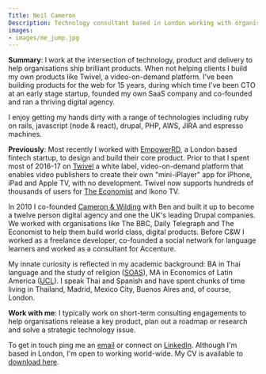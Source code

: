 ```yaml
---
Title: Neil Cameron
Description: Technology consultant based in London working with organisations large and small to deliver brilliant products with rails, drupal and agile.
images:
- images/me_jump.jpg
---
```

**Summary**: I work at the intersection of technology, product and delivery to help organisations ship brilliant products. When not helping clients I build my own products like Twivel, a video-on-demand platform. I've been building products for the web for 15 years, during which time I've been CTO at an early stage startup, founded my own SaaS company and co-founded and ran a thriving digital agency.

I enjoy getting my hands dirty with a range of technologies including ruby on rails, javascript (node & react), drupal, PHP, AWS, JIRA and espresso machines.

**Previously**: Most recently I worked with [EmpowerRD](https://empowerrd.com), a London based fintech startup, to design and build their core product. Prior to that I spent most of 2016-17 on [Twivel](http://twivel.tv) a white label, video-on-demand platform that enables video publishers to create their own "mini-iPlayer" app for iPhone, iPad and Apple TV, with no development. Twivel now supports hundreds of thousands of users for [The Economist](https://films.economist.com/) and Ikono TV.

In 2010 I co-founded [Cameron & Wilding](http://cameronandwilding.com) with Ben and built it up to become a twelve person digital agency and one the UK's leading Drupal companies. We worked with organisations like The BBC, Daily Telegraph and The Economist to help them build world class, digital products. Before C&W I worked as a freelance developer, co-founded a social network for language learners and worked as a consultant for Accenture. 

My innate curiosity is reflected in my academic background: BA in Thai language and the study of religion ([SOAS](https://www.soas.ac.uk/sea/)), MA in Economics of Latin America ([UCL](http://www.ucl.ac.uk/americas)). I speak Thai and Spanish and have spent chunks of time living in Thailand, Madrid, Mexico City, Buenos Aires and, of course, London.

**Work with me**: I typically work on short-term consulting engagements to help organisations release a key product, plan out a roadmap or research and solve a strategic technology issue.

To get in touch ping me an [email](mailto:neil@neilcameron.me) or connect on [LinkedIn](https://www.linkedin.com/in/neiljcameron/). Although I'm based in London, I'm open to working world-wide. My CV is available to [download here](/files/Neil_Cameron_tech_CV.pdf).